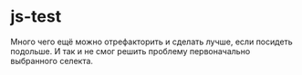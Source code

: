 # js-test

Много чего ещё можно отрефакторить и сделать лучше, если посидеть подольше.
И так и не смог решить проблему первоначально выбранного селекта.
